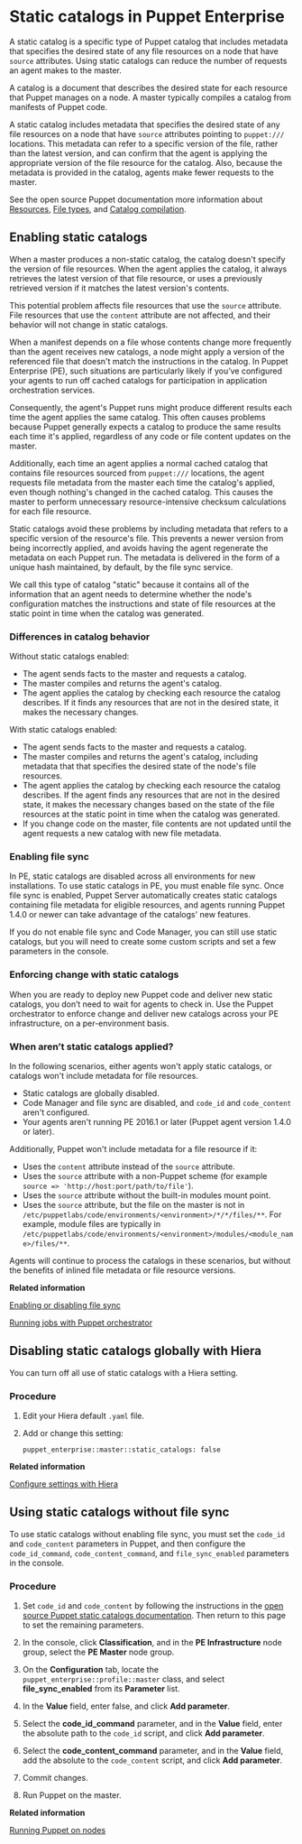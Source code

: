 # Static catalogs in Puppet Enterprise

A static catalog is a specific type of Puppet catalog that includes metadata that specifies the desired state of any file resources on a node that have `source` attributes. Using static catalogs can reduce the number of requests an agent makes to the master.

A catalog is a document that describes the desired state for each resource that Puppet manages on a node. A master typically compiles a catalog from manifests of Puppet code.

A static catalog includes metadata that specifies the desired state of any file resources on a node that have `source` attributes pointing to `puppet:///` locations. This metadata can refer to a specific version of the file, rather than the latest version, and can confirm that the agent is applying the appropriate version of the file resource for the catalog. Also, because the metadata is provided in the catalog, agents make fewer requests to the master.

See the open source Puppet documentation more information about [Resources](https://docs.puppet.com/puppet/5.3/lang_resources.html), [File types](https://docs.puppet.com/puppet/5.3/type.html#file), and [Catalog compilation](https://docs.puppet.com/puppet/5.3/subsystem_catalog_compilation.html).

## Enabling static catalogs

When a master produces a non-static catalog, the catalog doesn't specify the version of file resources. When the agent applies the catalog, it always retrieves the latest version of that file resource, or uses a previously retrieved version if it matches the latest version's contents.

This potential problem affects file resources that use the `source` attribute. File resources that use the `content` attribute are not affected, and their behavior will not change in static catalogs.

When a manifest depends on a file whose contents change more frequently than the agent receives new catalogs, a node might apply a version of the referenced file that doesn't match the instructions in the catalog. In Puppet Enterprise \(PE\), such situations are particularly likely if you’ve configured your agents to run off cached catalogs for participation in application orchestration services.

Consequently, the agent's Puppet runs might produce different results each time the agent applies the same catalog. This often causes problems because Puppet generally expects a catalog to produce the same results each time it's applied, regardless of any code or file content updates on the master.

Additionally, each time an agent applies a normal cached catalog that contains file resources sourced from `puppet:///` locations, the agent requests file metadata from the master each time the catalog's applied, even though nothing's changed in the cached catalog. This causes the master to perform unnecessary resource-intensive checksum calculations for each file resource.

Static catalogs avoid these problems by including metadata that refers to a specific version of the resource's file. This prevents a newer version from being incorrectly applied, and avoids having the agent regenerate the metadata on each Puppet run. The metadata is delivered in the form of a unique hash maintained, by default, by the file sync service.

We call this type of catalog "static" because it contains all of the information that an agent needs to determine whether the node's configuration matches the instructions and state of file resources at the static point in time when the catalog was generated.

### Differences in catalog behavior

Without static catalogs enabled:

-   The agent sends facts to the master and requests a catalog.
-   The master compiles and returns the agent's catalog.
-   The agent applies the catalog by checking each resource the catalog describes. If it finds any resources that are not in the desired state, it makes the necessary changes.

With static catalogs enabled:

-   The agent sends facts to the master and requests a catalog.
-   The master compiles and returns the agent's catalog, including metadata that that specifies the desired state of the node's file resources.
-   The agent applies the catalog by checking each resource the catalog describes. If the agent finds any resources that are not in the desired state, it makes the necessary changes based on the state of the file resources at the static point in time when the catalog was generated.
-   If you change code on the master, file contents are not updated until the agent requests a new catalog with new file metadata.

### Enabling file sync

In PE, static catalogs are disabled across all environments for new installations. To use static catalogs in PE, you must enable file sync. Once file sync is enabled, Puppet Server automatically creates static catalogs containing file metadata for eligible resources, and agents running Puppet 1.4.0 or newer can take advantage of the catalogs' new features.

If you do not enable file sync and Code Manager, you can still use static catalogs, but you will need to create some custom scripts and set a few parameters in the console.

### Enforcing change with static catalogs

When you are ready to deploy new Puppet code and deliver new static catalogs, you don’t need to wait for agents to check in. Use the Puppet orchestrator to enforce change and deliver new catalogs across your PE infrastructure, on a per-environment basis.

### When aren’t static catalogs applied?

In the following scenarios, either agents won't apply static catalogs, or catalogs won't include metadata for file resources.

-   Static catalogs are globally disabled.
-   Code Manager and file sync are disabled, and `code_id` and `code_content` aren't configured.
-   Your agents aren't running PE 2016.1 or later \(Puppet agent version 1.4.0 or later\).

Additionally, Puppet won't include metadata for a file resource if it:

-   Uses the `content` attribute instead of the `source` attribute.
-   Uses the `source` attribute with a non-Puppet scheme \(for example `source => 'http://host:port/path/to/file'`\).
-   Uses the `source` attribute without the built-in modules mount point.
-   Uses the `source` attribute, but the file on the master is not in `/etc/puppetlabs/code/environments/<environment>/*/*/files/**`. For example, module files are typically in `/etc/puppetlabs/code/environments/<environment>/modules/<module_name>/files/**`.

Agents will continue to process the catalogs in these scenarios, but without the benefits of inlined file metadata or file resource versions.

**Related information**  


[Enabling or disabling file sync](filesync_about.md#)

[Running jobs with Puppet orchestrator](running_jobs_with_puppet_orchestrator_overview.md#)

## Disabling static catalogs globally with Hiera

You can turn off all use of static catalogs with a Hiera setting.

### Procedure

1.  Edit your Hiera default `.yaml` file.

2.  Add or change this setting:

    `puppet_enterprise::master::static_catalogs: false`


**Related information**  


[Configure settings with Hiera](config_intro.md#)

## Using static catalogs without file sync

To use static catalogs without enabling file sync, you must set the `code_id` and `code_content` parameters in Puppet, and then configure the `code_id_command`, `code_content_command`, and `file_sync_enabled` parameters in the console.

### Procedure

1.  Set `code_id` and `code_content` by following the instructions in the [open source Puppet static catalogs documentation](https://docs.puppet.com/puppet/5.3/static_catalogs.html#configuring-codeid-and-the-staticfilecontent-endpoint). Then return to this page to set the remaining parameters.

2.  In the console, click **Classification**, and in the **PE Infrastructure** node group, select the **PE Master** node group.

3.  On the **Configuration** tab, locate the `puppet_enterprise::profile::master` class, and select **file\_sync\_enabled** from its **Parameter** list.

4.  In the **Value** field, enter false, and click **Add parameter**.

5.  Select the **code\_id\_command** parameter, and in the **Value** field, enter the absolute path to the `code_id` script, and click **Add parameter**.

6.  Select the **code\_content\_command** parameter, and in the **Value** field, add the absolute to the `code_content` script, and click **Add parameter**.

7.  Commit changes.

8.  Run Puppet on the master.


**Related information**  


[Running Puppet on nodes](run_puppet_on_nodes.md#)

